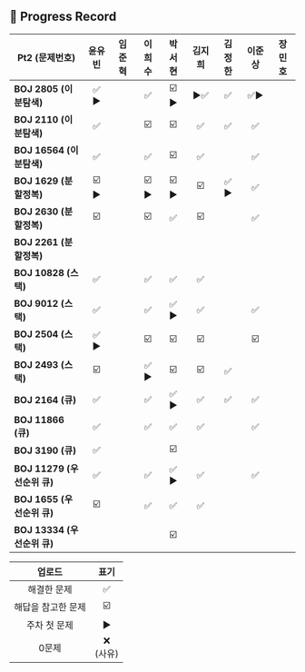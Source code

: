 ## 📍 Progress Record

| **Pt2 (문제번호)**         |  **윤유빈**   | **임준혁** |   **이희수**   | **박서현** | **김지희** | **김정한** | **이준상** | **장민호** |
|------------------------|:----------:|:-------:|:-----------:|:-------:|:-------:|:-------:|:-------:|:-------:|
| **BOJ 2805 (이분탐색)**    |    ✅ ▶️    |         |      ✅      |    ☑️ ▶️   |    ▶️✅       |    ✅    |    ✅▶️     |         |
| **BOJ 2110 (이분탐색)**    |     ✅      |         |     ☑️      |    ☑️   |    ✅      |    ✅    |    ✅    |         |
| **BOJ 16564 (이분탐색)**   |     ✅      |         |      ✅      |    ☑️   |    ✅      |         |    ✅     |         |
| **BOJ 1629 (분할정복)**    |   ☑️ ▶️    |         |    ☑️ ▶️    |    ☑️ ▶️     |     ☑️     |  ✅ ▶️   |   ✅      |         |
| **BOJ 2630 (분할정복)**    |     ☑️     |         |     ☑️      |    ✅     |    ☑️     |         |    ✅     |         |
| **BOJ 2261 (분할정복)**    |            |         |             |         |         |         |         |         |
| **BOJ 10828 (스택)**     |     ✅      |         |      ✅      |    ✅     |     ✅     |         |         |         |
| **BOJ 9012 (스택)**      |     ✅      |         |      ✅      |    ✅ ▶️     |      ✅    |         |     ✅     |         |
| **BOJ 2504 (스택)**      |     ✅  ️️▶️     |         |     ☑️      |   ☑️      |    ☑️       |         |   ☑️      |         |
| **BOJ 2493 (스택)**      |      ☑️      |         |    ✅ ▶️     |     ☑️    |    ☑️       |    ✅    |         |         |
| **BOJ 2164 (큐)**       |      ✅      |         |      ✅      |     ✅ ▶️    |    ✅     |    ✅    |      ✅    |         |
| **BOJ 11866 (큐)**      |      ✅      |         |      ✅     |    ✅     |    ✅       |         |     ✅    |         |
| **BOJ 3190 (큐)**       |      ✅      |         |             |      ☑️   |         |         |         |         |
| **BOJ 11279 (우선순위 큐)** |     ✅      |         |      ✅     |     ✅ ▶️      |     ✅    |         |     ✅    |         |
| **BOJ 1655 (우선순위 큐)**  |     ☑️      |         |     ✅      |     ✅    |    ✅     |         |         |         |
| **BOJ 13334 (우선순위 큐)** |            |         |             |      ☑️   |         |         |         |         |





|    업로드     |     표기      |
|:----------:|:-----------:|
|   해결한 문제   |      ✅      |
| 해답을 참고한 문제 |     ☑️      |
|  주차 첫 문제   |     ▶️     |
|    0문제     | ❌ <br/>(사유) |
